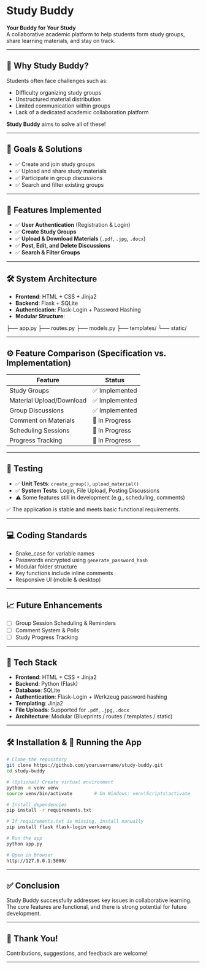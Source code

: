 ﻿# Study Buddy

**Your Buddy for Your Study**  
A collaborative academic platform to help students form study groups, share learning materials, and stay on track.

---

## 📌 Why Study Buddy?

Students often face challenges such as:
- Difficulty organizing study groups
- Unstructured material distribution
- Limited communication within groups
- Lack of a dedicated academic collaboration platform

**Study Buddy** aims to solve all of these!

---

## 🎯 Goals & Solutions

- ✅ Create and join study groups
- ✅ Upload and share study materials
- ✅ Participate in group discussions
- ✅ Search and filter existing groups

---

## 🚀 Features Implemented

- ✅ **User Authentication** (Registration & Login)
- ✅ **Create Study Groups**
- ✅ **Upload & Download Materials** (`.pdf`, `.jpg`, `.docx`)
- ✅ **Post, Edit, and Delete Discussions**
- ✅ **Search & Filter Groups**

---

## 🛠 System Architecture

- **Frontend**: HTML + CSS + Jinja2  
- **Backend**: Flask + SQLite  
- **Authentication**: Flask-Login + Password Hashing  
- **Modular Structure**:

├── app.py
├── routes.py
├── models.py
├── templates/
└── static/


---

## ⚙ Feature Comparison (Specification vs. Implementation)

| Feature                     | Status          |
|----------------------------|-----------------|
| Study Groups               | ✅ Implemented   |
| Material Upload/Download   | ✅ Implemented   |
| Group Discussions          | ✅ Implemented   |
| Comment on Materials       | 🔶 In Progress   |
| Scheduling Sessions        | 🔶 In Progress   |
| Progress Tracking          | 🔶 In Progress   |

---

## 🧪 Testing

- ✅ **Unit Tests**: `create_group()`, `upload_material()`
- ✅ **System Tests**: Login, File Upload, Posting Discussions
- ⚠ Some features still in development (e.g., scheduling, comments)

✅ The application is stable and meets basic functional requirements.

---

## 💻 Coding Standards

- Snake_case for variable names
- Passwords encrypted using `generate_password_hash`
- Modular folder structure
- Key functions include inline comments
- Responsive UI (mobile & desktop)

---

## 📈 Future Enhancements

- [ ] Group Session Scheduling & Reminders
- [ ] Comment System & Polls
- [ ] Study Progress Tracking

---

## 🧱 Tech Stack

- **Frontend**: HTML + CSS + Jinja2  
- **Backend**: Python (Flask)  
- **Database**: SQLite  
- **Authentication**: Flask-Login + Werkzeug password hashing  
- **Templating**: Jinja2  
- **File Uploads**: Supported for `.pdf`, `.jpg`, `.docx`  
- **Architecture**: Modular (Blueprints / routes / templates / static)

---

## 🛠️ Installation & 🚀 Running the App

```bash
# Clone the repository
git clone https://github.com/yourusername/study-buddy.git
cd study-buddy

# (Optional) Create virtual environment
python -m venv venv
source venv/bin/activate        # On Windows: venv\Scripts\activate

# Install dependencies
pip install -r requirements.txt

# If requirements.txt is missing, install manually
pip install flask flask-login werkzeug

# Run the app
python app.py

# Open in browser
http://127.0.0.1:5000/
```

---

## ✅ Conclusion

Study Buddy successfully addresses key issues in collaborative learning.  
The core features are functional, and there is strong potential for future development.

---

## 🙏 Thank You!

Contributions, suggestions, and feedback are welcome!

---
